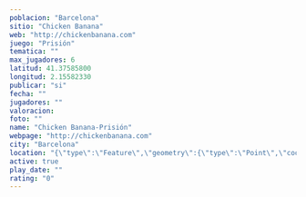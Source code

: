 ```yaml
---
poblacion: "Barcelona"
sitio: "Chicken Banana"
web: "http://chickenbanana.com"
juego: "Prisión"
tematica: ""
max_jugadores: 6
latitud: 41.37585800
longitud: 2.15582330
publicar: "si"
fecha: ""
jugadores: ""
valoracion: 
foto: ""
name: "Chicken Banana-Prisión"
webpage: "http://chickenbanana.com"
city: "Barcelona"
location: "{\"type\":\"Feature\",\"geometry\":{\"type\":\"Point\",\"coordinates\":[41.375858,2.1558233]}}"
active: true
play_date: ""
rating: "0"
---
```

